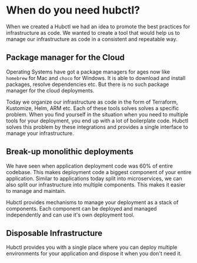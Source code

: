 # When do you need hubctl?

When we created a Hubctl we had an idea to promote the best practices for infrastructure as code. We wanted to create a tool that would help us to manage our infrastructure as code in a consistent and repeatable way.

## Package manager for the Cloud

Operating Systems have got a package managers for ages now like `homebrew` for Mac and `choco` for Windows. It is able to download and install packages, resolve dependencies etc. But there is no such package manager for the cloud deployments.

Today we organize our infrastructure as code in the form of Terraform, Kustomize, Helm, ARM etc. Each of these tools solves solves a specific problem. When you find yourself in the situation when you need to multiple tools for your deployment, you end up with a lot of boilerplate code. Hubctl solves this problem by these integrations and provides a single interface to manage your infrastructure.

## Break-up monolithic deployments

We have seen when application deployment code was 60% of entire codebase. This makes deployment code a biggest component of your entire application. Similar to applications today split into microservices, we can also split our infrastructure into multiple components. This makes it easier to manage and maintain.

Hubctl provides mechanisms to manage your deployment as a stack of components. Each component can be deployed and managed independently and can use it's own deployment tool.

## Disposable Infrastructure

Hubctl provides you with a single place where you can deploy multiple environments for your application and dispose it when you don't need it.
